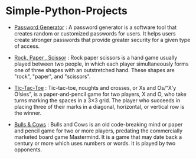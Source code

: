# Simple-Python-Projects
- [Password Generator](https://github.com/vanshajtyagi/Simple-Python-Projects/tree/main/PasswordGenerator)
    : A password generator is a software tool that creates random or customized passwords for users. It helps users create stronger passwords that provide greater security for a given type of access.
    
- [Rock, Paper , Scissor](https://github.com/vanshajtyagi/Simple-Python-Projects/tree/main/Rock-Paper-Scissors-2Players) : Rock paper scissors is a hand game usually played between two people, in which each player simultaneously forms one of three shapes with an outstretched hand. These shapes are "rock", "paper", and "scissors".
 
- [Tic-Tac-Toe](https://github.com/vanshajtyagi/Simple-Python-Projects/blob/main/Tic-Tak-Toe/README.md) : Tic-tac-toe, noughts and crosses, or Xs and Os/“X’y O’sies”, is a paper-and-pencil game for two players, X and O, who take turns marking the spaces in a 3×3 grid. The player who succeeds in placing three of their marks in a diagonal, horizontal, or vertical row is the winner.

- [Bulls & Cows](https://github.com/vanshajtyagi/Simple-Python-Projects/tree/main/Bulls-and-Cow-4Digit) : Bulls and Cows is an old code-breaking mind or paper and pencil game for two or more players, predating the commercially marketed board game Mastermind. It is a game that may date back a century or more which uses numbers or words. It is played by two opponents.
